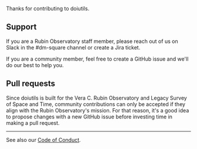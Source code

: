 Thanks for contributing to doiutils.

## Support

If you are a Rubin Observatory staff member, please reach out of us on Slack in the #dm-square channel or create a Jira ticket.

If you are a community member, feel free to create a GitHub issue and we'll do our best to help you.

## Pull requests

Since doiutils is built for the Vera C. Rubin Observatory and Legacy Survey of Space and Time, community contributions can only be accepted if they align with the Rubin Observatory's mission.
For that reason, it's a good idea to propose changes with a new GitHub issue before investing time in making a pull request.

* * *

See also our [Code of Conduct](./CODE_OF_CONDUCT).

